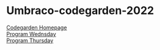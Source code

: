 # Umbraco-codegarden-2022
<a href="codegarden.umbraco.com">Codegarden Homepage</a> <br>
<a href="github.com/guldmand/umbraco-codegarden-2022/blob/main/program/Wednsday.png">Program Wednsday</a> <br>
<a href="github.com/guldmand/umbraco-codegarden-2022/blob/main/program/Thursday.png">Program Thursday</a> <br>
